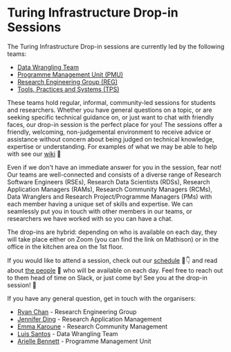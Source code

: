 # Turing Infrastructure Drop-in Sessions

The Turing Infrastructure Drop-in sessions are currently led by the following teams:
- [Data Wrangling Team](https://www.turing.ac.uk/research/data-for-research)
- [Programme Management Unit (PMU)]()
- [Research Engineering Group (REG)](https://www.turing.ac.uk/work-turing/research/research-engineering-group)
- [Tools, Practices and Systems (TPS)](https://www.turing.ac.uk/research/research-programmes/tools-practices-and-systems)

These teams hold regular, informal, community-led sessions for students and researchers. Whether you have general questions on a topic, or are seeking specific technical guidance on, or just want to chat with friendly faces, our drop-in session is the perfect place for you! The sessions offer a friendly, welcoming, non-judgemental environment to receive advice or assistance without concern about being judged on technical knowledge, expertise or understanding. For examples of what we may be able to help with see our [wiki](https://github.com/alan-turing-institute/infrastructure-drop-ins/wiki) 🧐

Even if we don't have an immediate answer for you in the session, fear not! Our teams are well-connected and consists of a diverse range of Research Software Engineers (RSEs), Research Data Scientists (RDSs), Research Application Managers (RAMs), Research Community Managers (RCMs), Data Wranglers and Research Project/Programme Managers (PMs) with each member having a unique set of skills and expertise. We can seamlessly put you in touch with other members in our teams, or researchers we have worked with so you can have a chat.

The drop-ins are hybrid: depending on who is available on each day, they will take place either on Zoom (you can find the link on Mathison) or in the office in the kitchen area on the 1st floor.

If you would like to attend a session, check out our [schedule](https://github.com/alan-turing-institute/infrastructure-drop-ins/wiki/Schedule) 📅👇 and read about [the people](https://github.com/alan-turing-institute/infrastructure-drop-ins/wiki/People) 👋 who will be available on each day. Feel free to reach out to them head of time on Slack, or just come by! See you at the drop-in session! 🚀

If you have any general question, get in touch with the organisers:

- [Ryan Chan](https://www.turing.ac.uk/people/research-engineering/ryan-chan) - Research Engineering Group
- [Jennifer Ding](https://www.turing.ac.uk/people/business-team/jennifer-ding) - Research Application Management
- [Emma Karoune](https://www.turing.ac.uk/people/research-associates/emma-karoune) - Research Community Management
- [Luis Santos](https://www.turing.ac.uk/people/researchers/luis-santos) - Data Wrangling Team
- [Arielle Bennett](https://www.turing.ac.uk/people/programme-management/arielle-bennett) - Programme Management Unit
